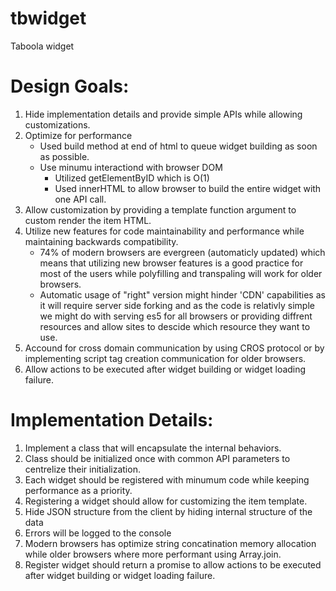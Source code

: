 # tbwidget
Taboola widget 

Design Goals:
==========================
1. Hide implementation details and provide simple APIs while allowing customizations.
2. Optimize for performance
    - Used build method at end of html to queue widget building as soon as possible.
    - Use minumu interactiond with browser DOM
        - Utilized getElementByID which is O(1)
        - Used innerHTML to allow browser to build the entire widget with one API call.
3. Allow customization by providing a template function argument to custom render 
   the item HTML.
4. Utilize new features for code maintainability and performance while maintaining 
   backwards compatibility.
   - 74% of modern browsers are evergreen (automaticly updated) which means that
     utilizing new browser features is a good practice for most of the users while
     polyfilling and transpaling will work for older browsers.
   - Automatic usage of "right" version might hinder 'CDN' capabilities as it will
     require server side forking and as the code is relativly simple we might do 
     with serving es5 for all browsers or providing diffrent resources and allow sites
     to descide which resource they want to use. 
5. Accound for cross domain communication by using CROS protocol or by implementing 
   script tag creation communication for older browsers.
6. Allow actions to be executed after widget building or widget loading failure.


Implementation Details:
==========================
1. Implement a class that will encapsulate the internal behaviors.
2. Class should be initialized once with common API parameters to centrelize their initialization.
3. Each widget should be registered with minumum code while keeping performance as a priority. 
4. Registering a widget should allow for customizing the item template.
5. Hide JSON structure from the client by hiding internal structure of the data
6. Errors will be logged to the console 
7. Modern browsers has optimize string concatination memory allocation while older browsers 
   where more performant using Array.join. 
8. Register widget should return a promise to allow actions to be executed 
   after widget building or widget loading failure.
